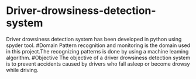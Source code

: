 # Driver-drowsiness-detection-system
Driver drowsiness detection system has been developed in python using spyder tool.
#Domain
Pattern recognition and monitoring is the domain used in this project.The recognizing patterns is done by using a machine leaming algorithm.
#Objective
The objective of a driver drowsiness detection system is to prevent accidents caused by drivers who fall asleep or become drowsy while driving. 
